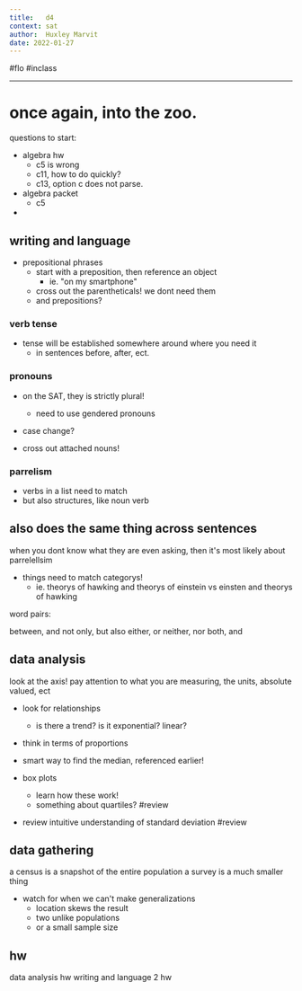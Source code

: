 ```yaml
---
title:   d4
context: sat
author:  Huxley Marvit
date: 2022-01-27
---
```


#flo  #inclass 

***

# once again, into the zoo.


questions to start:
- algebra hw
	- c5 is wrong
	- c11, how to do quickly?
	- c13, option c does not parse.
- algebra packet
	- c5
-

## writing and language 
- prepositional phrases
	- start with a preposition, then reference an object
		- ie. "on my smartphone"
	- cross out the parentheticals! we dont need them 
	- and prepositions?

### verb tense
- tense will be established somewhere around where you need it
	- in sentences before, after, ect.
	
### pronouns
- on the SAT, they is strictly plural! 
	- need to use gendered pronouns
	
- case change?
- cross out attached nouns!


### parrelism
- verbs in a list need to match
- but also structures, like noun verb

also does the same thing across sentences
- 
when you dont know what they are even asking, then it's most likely about parrelellsim

- things need to match categorys!
	- ie. theorys of hawking and theorys of einstein vs einsten and theorys of hawking

word pairs:

between, and
not only, but also
either, or
neither, nor
both, and

## data analysis
look at the axis! pay attention to what you are measuring, the units, absolute valued, ect

- look for relationships
	- is there a trend? is it exponential? linear?
	
- think in terms of proportions

- smart way to find the median, referenced earlier!

- box plots 
	- learn how these work!
	- something about quartiles? #review
- review intuitive understanding of standard deviation #review 

## data gathering
a census is a snapshot of the entire population
a survey is a much smaller thing


- watch for when we can't make generalizations
	- location skews the result
	- two unlike populations
	- or a small sample size


## hw
data analysis hw
writing and language 2 hw




























